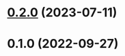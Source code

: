 # [0.2.0](https://github.com/vexip-ui/lint-config/compare/commitlint-config@0.1.0...commitlint-config@0.2.0) (2023-07-11)

# 0.1.0 (2022-09-27)
